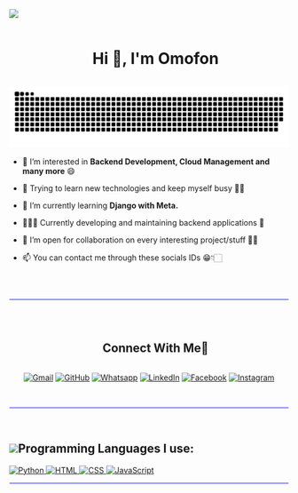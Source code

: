 <!--horizontal divider(gradiant)-->
<img src="https://user-images.githubusercontent.com/73097560/115834477-dbab4500-a447-11eb-908a-139a6edaec5c.gif">

<!--h1 without bottom border-->
<div id="user-content-toc">
  <ul align="center">
    <summary><h1 style="display: inline-block">Hi 👋, I'm Omofon</h1></summary>
  </ul>
</div>

<!--- snake -->
<div align="center">
  <img  src="https://github.com/1999AZZAR/1999AZZAR/blob/main/resources/img/grid-snake.svg"
       alt="snake" /></a>
</div>

<!--Intro start-->

- 👀 I’m interested in **Backend Development, Cloud Management and many more** 😄<br/>

- 🌱 Trying to learn new technologies and keep myself busy 🤵🏻 <br/>

- 🌱 I’m currently learning **Django with Meta.**

- 👨🏻‍💻 Currently developing and maintaining backend applications 📱</br>

- 💞️ I’m open for collaboration on every interesting project/stuff ✌🏻<br/>

- 📫 You can contact me through these socials IDs 😁👇🏻 <br/>

## <!--Intro end-->

</br>
<hr style="height:2px;#8080ffborder-width:0;border-radius: 5px;color:gray;background-color:#8080ff">
</br>

<!-- Connect with me -->
<!--h2 without bottom border-->
<div id="user-content-toc">
  <ul align="center">
    <summary><h2 style="display: inline-block">Connect With Me🤝</h2></summary>
  </ul>
</div>

<p align="center">
	<a href="mailto:abasiomofonudoh@gmail.com"><img img src="https://img.shields.io/badge/gmail-%23EA4335.svg?style=plastic&logo=gmail&logoColor=white" alt="Gmail" /></a>
	<a href="https://github.com/Omofon"><img src="https://img.shields.io/badge/github-%23181717.svg?style=plastic&logo=github&logoColor=white" alt="GitHub" /></a>
	<a href="https://wa.me/+2347019575109"><img src="https://img.shields.io/badge/whatsapp-%2325D366.svg?style=plastic&logo=whatsapp&logoColor=white" alt="Whatsapp" /></a>
	<a href="https://www.linkedin.com/in/abasiomofon-udoh-b2483a266/"><img src="https://img.shields.io/badge/linkedin-%230A66C2.svg?style=plastic&logo=linkedin&logoColor=white" alt="LinkedIn" /></a>
	<a href="https://web.facebook.com/profile.php?id=100087552244749"><img src="https://img.shields.io/badge/facebook-%231877F2.svg?style=plastic&logo=facebook&logoColor=white" alt="Facebook" /></a>
	<a href="https://www.instagram.com/omofon_u/?next=%2F"><img src="https://img.shields.io/badge/instagram-%23E4405F.svg?style=plastic&logo=instagram&logoColor=white" alt="Instagram" /></a>
</p>

</br>
<hr style="height:2px;#8080ffborder-width:0;border-radius: 5px;color:gray;background-color:#8080ff">
</br>


<!------------------- Languages used by me ----------------------->

## <img src="https://media.giphy.com/media/iY8CRBdQXODJSCERIr/giphy.gif" width="30px">Programming Languages I use:

<a href="https://www.python.org/">
<img border="0" alt="Python" src="https://img.icons8.com/color//000000/python--v2.png"/>
</a>

<a href="https://html.com/#What_is_HTML">
<img border="0" alt="HTML" src="https://img.icons8.com/color/48/000000/html-5--v1.png"/>
</a>

<a href="https://en.wikipedia.org/wiki/CSS">
<img border="0" alt="CSS" src="https://img.icons8.com/color/48/000000/css3.png"/>
</a>

<a href="https://www.javascript.com/">
<img border="0" alt="JavaScript" src="https://img.icons8.com/color/50/000000/javascript--v1.png"/>
</a>

</br>
<hr style="height:2px;#8080ffborder-width:0;border-radius: 5px;color:gray;background-color:#8080ff">
</br>
